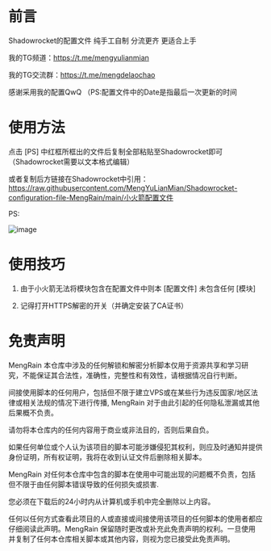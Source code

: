# 前言
Shadowrocket的配置文件 纯手工自制 分流更齐 更适合上手

我的TG频道：https://t.me/mengyulianmian

我的TG交流群：https://t.me/mengdelaochao

感谢采用我的配置QwQ  （PS:配置文件中的Date是指最后一次更新的时间

# 使用方法
点击 [PS] 中红框所框出的文件后复制全部粘贴至Shadowrocket即可（Shadowrocket需要以文本格式编辑）

或者复制后方链接在Shadowrocket中引用：https://raw.githubusercontent.com/MengYuLianMian/Shadowrocket-configuration-file-MengRain/main/小火箭配置文件

PS:

![image](https://user-images.githubusercontent.com/89105781/184539595-63ecb967-5df1-4393-a5de-a584945d684a.png)


# 使用技巧
1.  由于小火箭无法将模块包含在配置文件中则本 [配置文件] 未包含任何 [模块] 

2.  记得打开HTTPS解密的开关（并确定安装了CA证书）

# 免责声明
MengRain 本仓库中涉及的任何解锁和解密分析脚本仅用于资源共享和学习研究，不能保证其合法性，准确性，完整性和有效性，请根据情况自行判断。

间接使用脚本的任何用户，包括但不限于建立VPS或在某些行为违反国家/地区法律或相关法规的情况下进行传播, MengRain 对于由此引起的任何隐私泄漏或其他后果概不负责。

请勿将本仓库内的任何内容用于商业或非法目的，否则后果自负。

如果任何单位或个人认为该项目的脚本可能涉嫌侵犯其权利，则应及时通知并提供身份证明，所有权证明，我将在收到认证文件后删除相关脚本。

MengRain 对任何本仓库中包含的脚本在使用中可能出现的问题概不负责，包括但不限于由任何脚本错误导致的任何损失或损害.

您必须在下载后的24小时内从计算机或手机中完全删除以上内容。

任何以任何方式查看此项目的人或直接或间接使用该项目的任何脚本的使用者都应仔细阅读此声明。MengRain 保留随时更改或补充此免责声明的权利。一旦使用并复制了任何本仓库相关脚本或其他内容，则视为您已接受此免责声明。

